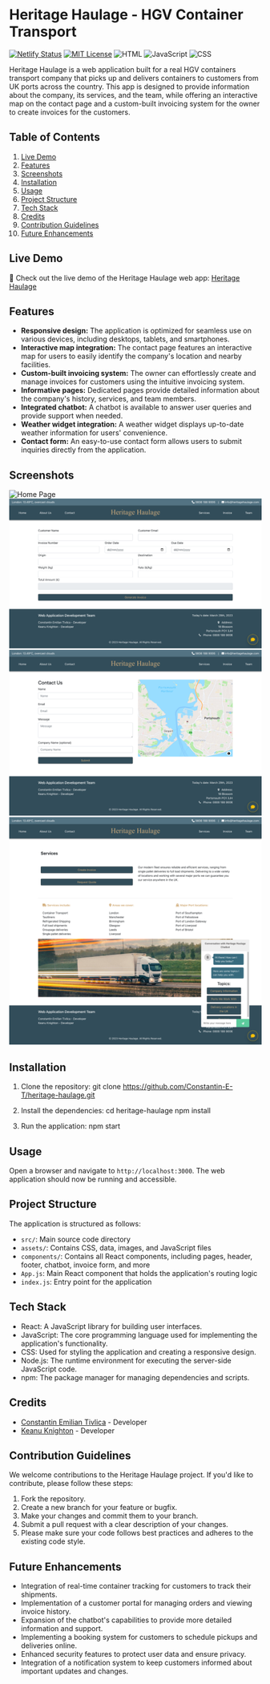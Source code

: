 # Heritage Haulage - HGV Container Transport

[![Netlify Status](https://api.netlify.com/api/v1/badges/0d1aff31-42ec-4705-9e3e-e0df8d5842d4/deploy-status)](https://app.netlify.com/sites/heritage-haulage/deploys)
[![MIT License](https://img.shields.io/badge/License-MIT-green.svg)](https://choosealicense.com/licenses/mit/)
![HTML](https://img.shields.io/badge/HTML-7.4%25-blue)
![JavaScript](https://img.shields.io/badge/JavaScript-81.7%25-yellow)
![CSS](https://img.shields.io/badge/CSS-10.9%25-purple)

Heritage Haulage is a web application built for a real HGV containers transport company that picks up and delivers containers to customers from UK ports across the country. This app is designed to provide information about the company, its services, and the team, while offering an interactive map on the contact page and a custom-built invoicing system for the owner to create invoices for the customers.

## Table of Contents

1. [Live Demo](#live-demo)
2. [Features](#features)
3. [Screenshots](#screenshots)
4. [Installation](#installation)
5. [Usage](#usage)
6. [Project Structure](#project-structure)
7. [Tech Stack](#tech-stack)
8. [Credits](#credits)
9. [Contribution Guidelines](#contribution-guidelines)
10. [Future Enhancements](#future-enhancements)

## Live Demo

🚀 Check out the live demo of the Heritage Haulage web app: [Heritage Haulage](https://heritage-haulage.netlify.app)

## Features

- **Responsive design:** The application is optimized for seamless use on various devices, including desktops, tablets, and smartphones.
- **Interactive map integration:** The contact page features an interactive map for users to easily identify the company's location and nearby facilities.
- **Custom-built invoicing system:** The owner can effortlessly create and manage invoices for customers using the intuitive invoicing system.
- **Informative pages:** Dedicated pages provide detailed information about the company's history, services, and team members.
- **Integrated chatbot:** A chatbot is available to answer user queries and provide support when needed.
- **Weather widget integration:** A weather widget displays up-to-date weather information for users' convenience.
- **Contact form:** An easy-to-use contact form allows users to submit inquiries directly from the application.

## Screenshots

![Home Page](./public/images/home__page.png)
![Invoice Page](./public/images/invoice__page.png)
![Contact Page](./public/images/contact__page.png)
![ChatBot Page](./public/images/chatbot__page.png)

## Installation

1. Clone the repository:
git clone <https://github.com/Constantin-E-T/heritage-haulage.git>

2. Install the dependencies:
    cd heritage-haulage
    npm install

3. Run the application:
npm start

## Usage

Open a browser and navigate to `http://localhost:3000`. The web application should now be running and accessible.

## Project Structure

The application is structured as follows:

- `src/`: Main source code directory
- `assets/`: Contains CSS, data, images, and JavaScript files
- `components/`: Contains all React components, including pages, header, footer, chatbot, invoice form, and more
- `App.js`: Main React component that holds the application's routing logic
- `index.js`: Entry point for the application

## Tech Stack

- React: A JavaScript library for building user interfaces.
- JavaScript: The core programming language used for implementing the application's functionality.
- CSS: Used for styling the application and creating a responsive design.
- Node.js: The runtime environment for executing the server-side JavaScript code.
- npm: The package manager for managing dependencies and scripts.

## Credits

- [Constantin Emilian Tivlica](https://github.com/Constantin-E-T) - Developer
- [Keanu Knighton](https://github.com/MoxyK) - Developer

## Contribution Guidelines

We welcome contributions to the Heritage Haulage project. If you'd like to contribute, please follow these steps:

1. Fork the repository.
2. Create a new branch for your feature or bugfix.
3. Make your changes and commit them to your branch.
4. Submit a pull request with a clear description of your changes.
5. Please make sure your code follows best practices and adheres to the existing code style.

## Future Enhancements

- Integration of real-time container tracking for customers to track their shipments.
- Implementation of a customer portal for managing orders and viewing invoice history.
- Expansion of the chatbot's capabilities to provide more detailed information and support.
- Implementing a booking system for customers to schedule pickups and deliveries online.
- Enhanced security features to protect user data and ensure privacy.
- Integration of a notification system to keep customers informed about important updates and changes.
